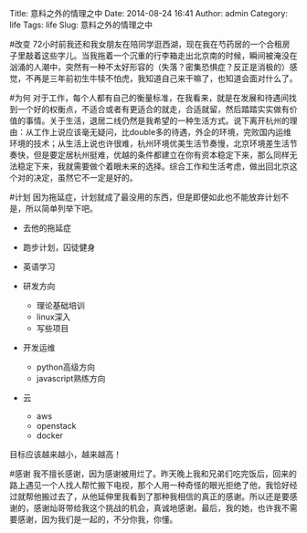 Title: 意料之外的情理之中
Date: 2014-08-24 16:41
Author: admin
Category: life
Tags: life
Slug: 意料之外的情理之中
 
#改变
72小时前我还和我女朋友在陪同学逛西湖，现在我在芍药居的一个合租房子里敲着这些字儿。当我拖着一个沉重的行李箱走出北京南的时候，瞬间被淹没在汹涌的人潮中，突然有一种不太好形容的（失落？密集恐惧症？反正是消极的）感觉，不再是三年前初生牛犊不怕虎，我知道自己来干嘛了，也知道会面对什么了。

#为何
对于工作，每个人都有自己的衡量标准，在我看来，就是在发展和待遇间找到一个好的权衡点，不适合或者有更适合的就走，合适就留，然后踏踏实实做有价值的事情。关于生活，退居二线仍然是我希望的一种生活方式。说下离开杭州的理由：从工作上说应该毫无疑问，比double多的待遇，外企的环境，完败国内运维环境的技术；从生活上说也许很难，杭州环境优美生活节奏慢，北京环境差生活节奏快，但是要定居杭州挺难，优越的条件都建立在你有资本稳定下来，那么同样无法稳定下来，我就需要做个着眼未来的选择。综合工作和生活考虑，做出回北京这个对的决定，虽然它不一定是好的。

#计划
因为拖延症，计划就成了最没用的东西，但是即便如此也不能放弃计划不是，所以简单列举下吧。

* 去他的拖延症
* 跑步计划，囚徒健身
* 英语学习
* 研发方向

  * 理论基础培训
  * linux深入
  * 写些项目

* 开发运维

  * python高级方向
  * javascript熟练方向

* 云

  * aws
  * openstack
  * docker

目标应该越来越小，越来越高！

#感谢
我不擅长感谢，因为感谢被用烂了。昨天晚上我和兄弟们吃完饭后，回来的路上遇见一个人找人帮忙搬下电视，那个人用一种奇怪的眼光拒绝了他，我恰好经过就帮他搬过去了，从他延伸里我看到了那种我相信的真正的感谢。所以还是要感谢的，感谢灿哥带给我这个挑战的机会，真诚地感谢。最后，我的她，也许我不需要感谢，因为我们是一起的，不分你我，你懂。 
